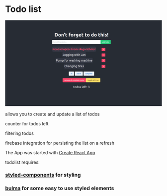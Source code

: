 # Todo list

![screen of an app](https://github.com/stasdudzik/todo-with-bulma/blob/master/public/view.png)

allows you to create and update a list of todos

counter for todos left

filtering todos

firebase integration for persisting the list on a refresh

The App was started with [Create React App](https://github.com/facebook/create-react-app)

todolist requires:

### [styled-components](https://github.com/styled-components/styled-components) for styling

### [bulma](https://bulma.io/) for some easy to use styled elements
